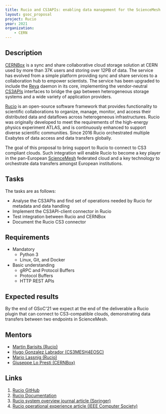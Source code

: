 ```yaml
---
title: Rucio and CS3APIs: enabling data management for the ScienceMesh cloud
layout: gsoc_proposal
project: Rucio
year: 2021
organization:
    - CERN
---
```


## Description

[CERNBox](https://cernbox.web.cern.ch/cernbox/) is a sync and share collaborative cloud storage solution at CERN used by more than 37K users and storing over 12PB of data. The service has evolved from a simple platform providing sync and share services to a collaboration hub to empower scientists. The service has been upgraded to include the [Reva](https://reva.link) daemon in its core, implementing the vendor-neutral [CS3APIs](https://cs3org.github.io/cs3apis/) interfaces to bridge the gap between heterogeneous storage systems and a wide variety of application providers.

[Rucio](https://rucio.cern.ch) is an open-source software framework that provides functionality to scientific collaborations to organize, manage, monitor, and access their distributed data and dataflows across heterogeneous infrastructures. Rucio was originally developed to meet the requirements of the high-energy physics experiment ATLAS, and is continuously enhanced to support diverse scientific communities. Since 2016 Rucio orchestrated multiple Exabytes of data access and data transfers globally.

The goal of this proposal to bring support to Rucio to connect to CS3 compliant clouds. Such integration will enable Rucio to become a key player in the pan-European [ScienceMesh](https://cs3mesh4eosc.eu/) federated cloud and a key technology to orchestrate data transfers amongst European institutions.

## Tasks

The tasks are as follows:
 * Analyse the CS3APIs and find set of operations needed by Rucio for metadata and data handling
 * Implement the CS3API-client connector in Rucio
 * Test integration between Rucio and CERNBox
 * Document the Rucio CS3 connector

## Requirements

 * Mandatory
   * Python 3
   * Linux, Git, and Docker
 * Basic understanding
   * gRPC and Protocol Buffers
   * Protocol Buffers
   * HTTP REST APIs

## Expected results

By the end of GSoC'21 we expect at the end of the deliverable a Rucio plugin that can connect to CS3-compatible clouds, demonstrating data transfers between two endpoints in ScienceMesh.

## Mentors
 * [Martin Barisits (Rucio)](mailto:martin.barisits@cern.ch)
 * [Hugo Gonzalez Labrador (CS3MESH4EOSC)](hugo.gonzalez.labrador@cern.ch)
 * [Mario Lassnig (Rucio)](mailto:mario.lassnig@cern.ch)
 * [Giuseppe Lo Presti (CERNBox)](mailto:giuseppe.lopresti@cern.ch)

## Links
 1. [Rucio GitHub](https://github.com/rucio/rucio)
 2. [Rucio Documentation](https://rucio.readthedocs.io/en/latest/)
 2. [Rucio system overview journal article (Springer)](https://doi.org/10.1007/s41781-019-0026-3)
 3. [Rucio operational experience article (IEEE Computer Society)](http://sites.computer.org/debull/A20mar/p9.pdf)
